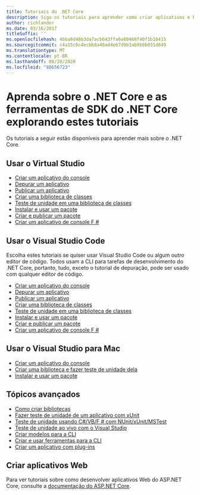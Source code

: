 ```yaml
---
title: Tutoriais do .NET Core
description: Siga os tutoriais para aprender como criar aplicativos e bibliotecas do .NET Core no Windows, Mac e Linux.
author: richlander
ms.date: 03/16/2017
titleSuffix: ''
ms.openlocfilehash: 4bba8d48b3da7acb643ffa6a08468f40f1b1b415
ms.sourcegitcommit: c4a15c6c4ecbb8a46ad4e67d9b3ab9b8b031d849
ms.translationtype: MT
ms.contentlocale: pt-BR
ms.lasthandoff: 08/20/2020
ms.locfileid: "88656723"
---
```

# <a name="learn-net-core-and-the-net-core-sdk-tools-by-exploring-these-tutorials"></a>Aprenda sobre o .NET Core e as ferramentas de SDK do .NET Core explorando estes tutoriais

Os tutoriais a seguir estão disponíveis para aprender mais sobre o .NET Core.

## <a name="use-visual-studio"></a>Usar o Virtual Studio

- [Criar um aplicativo do console](with-visual-studio.md)
- [Depurar um aplicativo](debugging-with-visual-studio.md)
- [Publicar um aplicativo](publishing-with-visual-studio.md)
- [Criar uma biblioteca de classes](library-with-visual-studio.md)
- [Teste de unidade em uma biblioteca de classes](testing-library-with-visual-studio.md)
- [Instalar e usar um pacote](/nuget/quickstart/install-and-use-a-package-in-visual-studio)
- [Criar e publicar um pacote](/nuget/quickstart/create-and-publish-a-package-using-visual-studio)
- [Criar um aplicativo de console F #](../../fsharp/get-started/get-started-visual-studio.md)

## <a name="use-visual-studio-code"></a>Usar o Visual Studio Code

Escolha estes tutoriais se quiser usar Visual Studio Code ou algum outro editor de código. Todos usam a CLI para tarefas de desenvolvimento do .NET Core, portanto, tudo, exceto o tutorial de depuração, pode ser usado com qualquer editor de código.

- [Criar um aplicativo do console](with-visual-studio-code.md)
- [Depurar um aplicativo](debugging-with-visual-studio-code.md)
- [Publicar um aplicativo](publishing-with-visual-studio-code.md)
- [Criar uma biblioteca de classes](library-with-visual-studio-code.md)
- [Teste de unidade em uma biblioteca de classes](testing-library-with-visual-studio-code.md)
- [Instalar e usar um pacote](/nuget/quickstart/install-and-use-a-package-using-the-dotnet-cli)
- [Criar e publicar um pacote](/nuget/quickstart/create-and-publish-a-package-using-the-dotnet-cli)
- [Criar um aplicativo de console F #](../../fsharp/get-started/get-started-vscode.md)

## <a name="use-visual-studio-for-mac"></a>Usar o Visual Studio para Mac

- [Criar um aplicativo do console](with-visual-studio-mac.md)
- [Criar uma biblioteca e fazer teste de unidade dela](library-with-visual-studio-mac.md)
- [Instalar e usar um pacote](/nuget/quickstart/install-and-use-a-package-in-visual-studio-mac)

## <a name="advanced-topics"></a>Tópicos avançados

- [Como criar bibliotecas](libraries.md)
- [Fazer teste de unidade de um aplicativo com xUnit](testing-with-cli.md)
- [Teste de unidade usando C#/VB/F # com NUnit/xUnit/MSTest](../testing/index.md)
- [Teste de unidade ao vivo com o Visual Studio](/visualstudio/test/live-unit-testing-start)
- [Criar modelos para a CLI](cli-templates-create-item-template.md)
- [Criar e usar ferramentas para a CLI](../tools/global-tools-how-to-create.md)
- [Criar um aplicativo com plug-ins](creating-app-with-plugin-support.md)

## <a name="create-web-apps"></a>Criar aplicativos Web

Para ver tutoriais sobre como desenvolver aplicativos Web do ASP.NET Core, consulte a [documentação do ASP.NET Core](/aspnet/core/).
